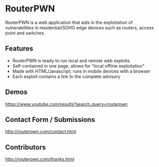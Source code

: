 # RouterPWN

RouterPWN is a web application that aids in the exploitation of vulnerabilities in residential/SOHO edge devices such as routers, access point and switches.

## Features

* RouterPWN is ready to run local and remote web exploits.
* Self-contained in one page, allows for "local offline exploitation"
* Made with HTML/Javascript, runs in mobile devices with a browser
* Each exploit contains a link to the complete advisory 

## Demos

https://www.youtube.com/results?search_query=routerpwn


## Contact Form / Submissions

http://routerpwn.com/contact.html


## Contributors

http://routerpwn.com/thanks.html

